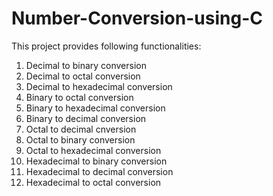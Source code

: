 # Number-Conversion-using-C
This project provides following functionalities:
1. Decimal to binary conversion
2. Decimal to octal conversion
3. Decimal to hexadecimal conversion
4. Binary to octal conversion
5. Binary to hexadecimal conversion
6. Binary to decimal conversion
7. Octal to decimal cnversion
8. Octal to binary conversion
9. Octal to hexadecimal conversion
10. Hexadecimal to binary conversion
11. Hexadecimal to decimal conversion
12. Hexadecimal to octal conversion
